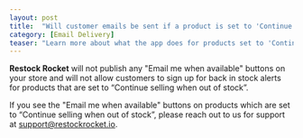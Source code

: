 ```yaml
---
layout: post
title:  "Will customer emails be sent if a product is set to 'Continue selling when out of stock'?"
category: [Email Delivery]
teaser: "Learn more about what the app does for products set to 'Continue selling when out of stock'"
---
```

**Restock Rocket** will not publish any "Email me when available" buttons on your store and will not allow customers to sign up for back in stock alerts for products that are set to “Continue selling when out of stock”.

If you see the "Email me when available" buttons on products which are set to “Continue selling when out of stock”, please reach out to us for support at <a href="mailto:support@restockrocket.io">support@restockrocket.io</a>.
